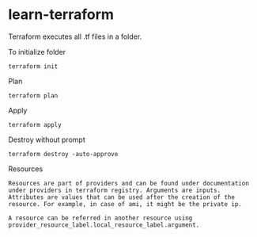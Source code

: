 # learn-terraform

Terraform executes all .tf files in a folder.

To initialize folder
````
terraform init
````
Plan
````
terraform plan
````
Apply
````
terraform apply
````
Destroy without prompt
````
terraform destroy -auto-approve
````
Resources
````
Resources are part of providers and can be found under documentation under providers in terraform registry. Arguments are inputs. Attributes are values that can be used after the creation of the resource. For example, in case of ami, it might be the private ip.

A resource can be referred in another resource using provider_resource_label.local_resource_label.argument.
````